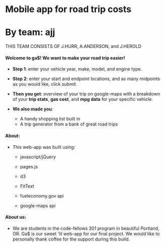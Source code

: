 # Mobile app for road trip costs
# By team: ajj
THIS TEAM CONSISTS OF J.HURR, A.ANDERSON, and J.HEROLD

#### Welcome to ga$! We want to make your road trip easier!

  * **Step 1**: enter your vehicle year, make, model, and engine type.

  * **Step 2**: enter your start and endpoint locations, and as many midpoints as you would like, click *submit*.

* **Then you get**: overview of your trip on google-maps with a breakdown of your **trip stats**, **gas cost**, and **mpg data** for *your* specific vehicle.

* **We also made you**:
  * A handy shopping list built in
  * A trip generator from a bank of great road trips

#### About:
  * This web-app was built using:
      * javascript/jQuery
      * pages.js
      * d3
      * FitText

      * fueleconomy.gov api
      * google-maps api

#### About us:
  * We are students in the code-fellows 301 program in beautiful Portland, OR. Ga$ is our sweet 'lil web-app for our final project. We would like to personally thank coffee for the support during this build.
